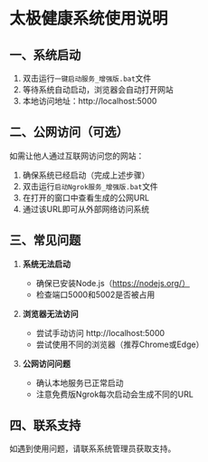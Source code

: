 # 太极健康系统使用说明

## 一、系统启动

1. 双击运行`一键启动服务_增强版.bat`文件
2. 等待系统自动启动，浏览器会自动打开网站
3. 本地访问地址：http://localhost:5000

## 二、公网访问（可选）

如需让他人通过互联网访问您的网站：

1. 确保系统已经启动（完成上述步骤）
2. 双击运行`启动Ngrok服务_增强版.bat`文件
3. 在打开的窗口中查看生成的公网URL
4. 通过该URL即可从外部网络访问系统

## 三、常见问题

1. **系统无法启动**
   - 确保已安装Node.js（https://nodejs.org/）
   - 检查端口5000和5002是否被占用

2. **浏览器无法访问**
   - 尝试手动访问 http://localhost:5000
   - 尝试使用不同的浏览器（推荐Chrome或Edge）

3. **公网访问问题**
   - 确认本地服务已正常启动
   - 注意免费版Ngrok每次启动会生成不同的URL

## 四、联系支持

如遇到使用问题，请联系系统管理员获取支持。